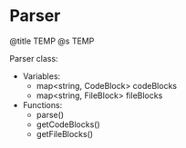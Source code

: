# Parser
@title TEMP
@s TEMP

Parser class:
- Variables:
  + map<string, CodeBlock> codeBlocks
  + map<string, FileBlock> fileBlocks
- Functions:
  + parse()
  + getCodeBlocks()
  + getFileBlocks()
